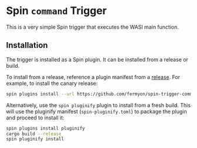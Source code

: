 # Spin `command` Trigger

This is a very simple Spin trigger that executes the WASI main function.

## Installation

The trigger is installed as a Spin plugin. It can be installed from a release or build.

To install from a release, reference a plugin manifest from a [release](https://github.com/fermyon/spin-trigger-command/releases). For example, to install the canary release:

```sh
spin plugins install --url https://github.com/fermyon/spin-trigger-command/releases/download/canary/trigger-command.json
```

Alternatively, use the `spin pluginify` plugin to install from a fresh build. This will use the pluginify manifest (`spin-pluginify.toml`) to package the plugin and proceed to install it:

```sh
spin plugins install pluginify
cargo build --release
spin pluginify install
```
